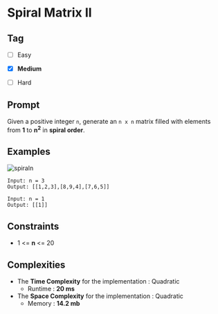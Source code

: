 # Spiral Matrix II
## Tag
- [ ] Easy  
- [x] **Medium**  
- [ ] Hard  
  

## Prompt
Given a positive integer `n`, generate an `n x n` matrix filled with elements from **1** to **n<sup>2</sup>** in **spiral order**.  
    
## Examples
  
![spiraln](https://user-images.githubusercontent.com/74072261/119233474-e50ef680-bb46-11eb-99af-88ad862f37aa.jpg)
```
Input: n = 3
Output: [[1,2,3],[8,9,4],[7,6,5]]
```
```
Input: n = 1
Output: [[1]]
```
  
## Constraints
* 1 <= **n** <= 20
  
## Complexities
* The **Time Complexity** for the implementation : Quadratic
  * Runtime : **20 ms**  
* The **Space Complexity** for the implementation : Quadratic
  * Memory : **14.2 mb**
